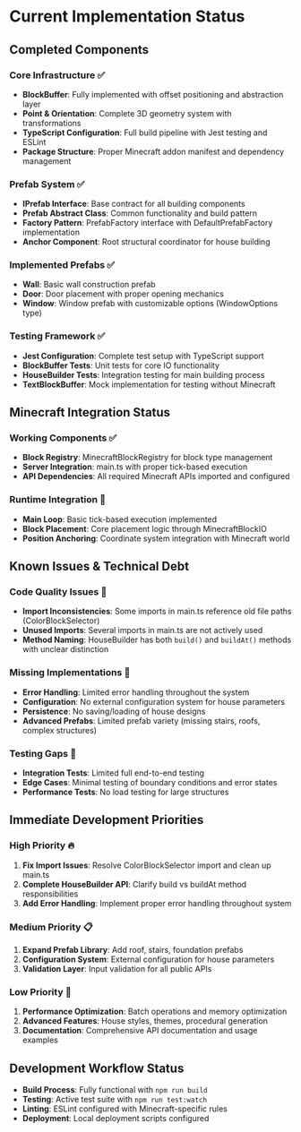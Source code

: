 # Current Implementation Status

## Completed Components

### Core Infrastructure ✅
- **BlockBuffer**: Fully implemented with offset positioning and abstraction layer
- **Point & Orientation**: Complete 3D geometry system with transformations
- **TypeScript Configuration**: Full build pipeline with Jest testing and ESLint
- **Package Structure**: Proper Minecraft addon manifest and dependency management

### Prefab System ✅
- **IPrefab Interface**: Base contract for all building components
- **Prefab Abstract Class**: Common functionality and build pattern
- **Factory Pattern**: PrefabFactory interface with DefaultPrefabFactory implementation
- **Anchor Component**: Root structural coordinator for house building

### Implemented Prefabs ✅
- **Wall**: Basic wall construction prefab
- **Door**: Door placement with proper opening mechanics
- **Window**: Window prefab with customizable options (WindowOptions type)

### Testing Framework ✅
- **Jest Configuration**: Complete test setup with TypeScript support
- **BlockBuffer Tests**: Unit tests for core IO functionality
- **HouseBuilder Tests**: Integration testing for main building process
- **TextBlockBuffer**: Mock implementation for testing without Minecraft

## Minecraft Integration Status

### Working Components ✅
- **Block Registry**: MinecraftBlockRegistry for block type management
- **Server Integration**: main.ts with proper tick-based execution
- **API Dependencies**: All required Minecraft APIs imported and configured

### Runtime Integration 🔄
- **Main Loop**: Basic tick-based execution implemented
- **Block Placement**: Core placement logic through MinecraftBlockIO
- **Position Anchoring**: Coordinate system integration with Minecraft world

## Known Issues & Technical Debt

### Code Quality Issues 🔧
- **Import Inconsistencies**: Some imports in main.ts reference old file paths (ColorBlockSelector)
- **Unused Imports**: Several imports in main.ts are not actively used
- **Method Naming**: HouseBuilder has both `build()` and `buildAt()` methods with unclear distinction

### Missing Implementations 🚧
- **Error Handling**: Limited error handling throughout the system
- **Configuration**: No external configuration system for house parameters
- **Persistence**: No saving/loading of house designs
- **Advanced Prefabs**: Limited prefab variety (missing stairs, roofs, complex structures)

### Testing Gaps 🧪
- **Integration Tests**: Limited full end-to-end testing
- **Edge Cases**: Minimal testing of boundary conditions and error states
- **Performance Tests**: No load testing for large structures

## Immediate Development Priorities

### High Priority 🔥
1. **Fix Import Issues**: Resolve ColorBlockSelector import and clean up main.ts
2. **Complete HouseBuilder API**: Clarify build vs buildAt method responsibilities
3. **Add Error Handling**: Implement proper error handling throughout system

### Medium Priority 📋
1. **Expand Prefab Library**: Add roof, stairs, foundation prefabs
2. **Configuration System**: External configuration for house parameters
3. **Validation Layer**: Input validation for all public APIs

### Low Priority 📝
1. **Performance Optimization**: Batch operations and memory optimization
2. **Advanced Features**: House styles, themes, procedural generation
3. **Documentation**: Comprehensive API documentation and usage examples

## Development Workflow Status
- **Build Process**: Fully functional with `npm run build`
- **Testing**: Active test suite with `npm run test:watch`
- **Linting**: ESLint configured with Minecraft-specific rules
- **Deployment**: Local deployment scripts configured

